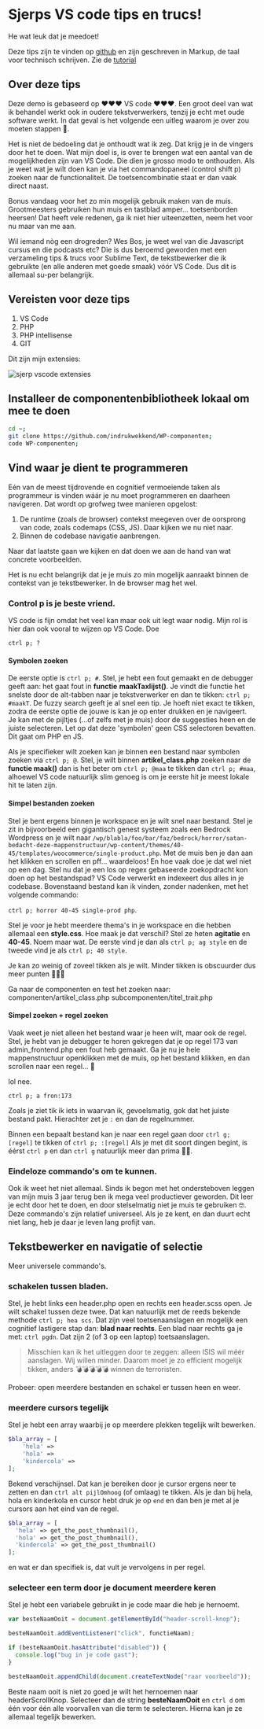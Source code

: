 # Sjerps VS code tips en trucs!

He wat leuk dat je meedoet!

Deze tips zijn te vinden op [github](https://github.com/sjerp-indrukwekkend/vscode-instructies)
en zijn geschreven in Markup, de taal voor technisch schrijven. Zie de [tutorial](https://guides.github.com/features/mastering-markdown/)

## Over deze tips

Deze demo is gebaseerd op ❤❤❤ VS code ❤❤❤. Een groot deel van wat ik behandel werkt ook in oudere tekstverwerkers, tenzij je echt met oude software werkt. In dat geval is het volgende een uitleg waarom je over zou moeten stappen 🛐.

Het is niet de bedoeling dat je onthoudt wat ik zeg. Dat krijg je in de vingers door het te doen. Wat mijn doel is, is over te brengen wat een aantal van de mogelijkheden zijn van VS Code. Die dien je grosso modo te onthouden. Als je weet wat je wilt doen kan je via het commandopaneel (control shift p) zoeken naar de functionaliteit. De toetsencombinatie staat er dan vaak direct naast.

Bonus vandaag voor het zo min mogelijk gebruik maken van de muis.
Grootmeesters gebruiken hun muis en tastblad amper... toetsenborden heersen!
Dat heeft vele redenen, ga ik niet hier uiteenzetten, neem het voor nu maar van me aan.

Wil iemand nòg een drogreden? Wes Bos, je weet wel van die Javascript cursus en die podcasts etc?
Die is dus beroemd geworden met een verzameling tips & trucs voor Sublime Text, de tekstbewerker die ik gebruikte (en alle anderen met goede smaak) vóór VS Code. Dus dit is allemaal su-per belangrijk.

## Vereisten voor deze tips

1. VS Code
2. PHP
3. PHP intellisense
4. GIT

Dit zijn mijn extensies:

![sjerp vscode extensies](https://github.com/sjerp-indrukwekkend/vscode-instructies/blob/master/vscode%20extensies%20sjerp.png)

## Installeer de componentenbibliotheek lokaal om mee te doen

```bash
cd ~;
git clone https://github.com/indrukwekkend/WP-componenten;
code WP-componenten;
```

## Vind waar je dient te programmeren

Eén van de meest tijdrovende en cognitief vermoeiende taken als programmeur is vinden wáár je nu moet programmeren en daarheen navigeren.
Dat wordt op grofweg twee manieren opgelost:

1. De runtime (zoals de browser) contekst meegeven over de oorsprong van code, zoals codemaps (CSS, JS). Daar kijken we nu niet naar.
2. Binnen de codebase navigatie aanbrengen.

Naar dat laatste gaan we kijken en dat doen we aan de hand van wat concrete voorbeelden.

Het is nu echt belangrijk dat je je muis zo min mogelijk aanraakt binnen de contekst van je tekstbewerker. In de browser mag het wel.

### Control p is je beste vriend.

VS code is fijn omdat het veel kan maar ook uit legt waar nodig. Mijn rol is hier dan ook vooral te wijzen op VS Code.
Doe

`ctrl p; ?`

#### Symbolen zoeken

De eerste optie is `ctrl p; #`.
Stel, je hebt een fout gemaakt en de debugger geeft aan: het gaat fout in **functie** **maakTaxlijst()**. Je vindt die functie het snelste door de alt-tabben naar je tekstverwerker en dan te tikken: `ctrl p; #maakT`. De fuzzy search geeft je al snel een tip. Je hoeft niet exact te tikken, zodra de eerste optie de jouwe is kan je op enter drukken en je navigeert. Je kan met de pijltjes (...of zelfs met je muis) door de suggesties heen en de juiste selecteren.
Let op dat deze 'symbolen' geen CSS selectoren bevatten. Dit gaat om PHP en JS.

Als je specifieker wilt zoeken kan je binnen een bestand naar symbolen zoeken via `ctrl p; @`. Stel, je wilt binnen **artikel_class.php** zoeken naar de **functie maak()** dan is het beter om `ctrl p; @maa` te tikken dan `ctrl p; #maa`, alhoewel VS code natuurlijk slim genoeg is om je eerste hit je meest lokale hit te laten zijn.

#### Simpel bestanden zoeken

Stel je bent ergens binnen je workspace en je wilt snel naar bestand. Stel je zit in bijvoorbeeld een gigantisch genest systeem zoals een Bedrock Wordpress en je wilt naar `/wp/blabla/foo/bar/faz/bedrock/horror/satan-bedacht-deze-mappenstructuur/wp-content/themes/40-45/templates/woocommerce/single-product.php`. Met de muis ben je dan aan het klikken en scrollen en pff... waardeloos! En hoe vaak doe je dat wel niet op een dag. Stel nu dat je een los op regex gebaseerde zoekopdracht kon doen op het bestandspad? VS Code verwerkt en indexeert dus alles in je codebase. Bovenstaand bestand kan ik vinden, zonder nadenken, met het volgende commando:

`ctrl p; horror 40-45 single-prod php`.

Stel je voor je hebt meerdere thema's in je workspace en die hebben allemaal een **style.css**. Hoe maak je dat verschil? Stel ze heten **agitatie** en **40-45**. Noem maar wat. De eerste vind je dan als `ctrl p; ag style` en de tweede vind je als `ctrl p; 40 style`.

Je kan zo weinig of zoveel tikken als je wilt. Minder tikken is obscuurder dus meer punten 👾👾👾

Ga naar de componenten en test het zoeken naar:
componenten/artikel_class.php
subcomponenten/titel_trait.php

#### Simpel zoeken + regel zoeken

Vaak weet je niet alleen het bestand waar je heen wilt, maar ook de regel. Stel, je hebt van je debugger te horen gekregen dat je op regel 173 van admin_frontend.php een fout heb gemaakt. Ga je nu je hele mappenstructuur openklikken met de muis, op het bestand klikken, en dan scrollen naar een regel... 🤔

lol nee.

`ctrl p; a fron:173`

Zoals je ziet tik ik iets in waarvan ik, gevoelsmatig, gok dat het juiste bestand pakt.
Hierachter zet je `:` en dan de regelnummer.

Binnen een bepaalt bestand kan je naar een regel gaan door `ctrl g; [regel]` te tikken of `ctrl p; :[regel]`
Als je met dit soort dingen begint, is éérst `ctrl p` en dan `ctrl g` natuurlijk meer dan prima 🧙‍♂️.

### Eindeloze commando's om te kunnen.

Ook ik weet het niet allemaal. Sinds ik begon met het ondersteboven leggen van mijn muis 3 jaar terug ben ik mega veel productiever geworden. Dit leer je echt door het te doen, en door stelselmatig niet je muis te gebruiken 🤓. Deze commando's zijn relatief universeel. Als je ze kent, en dan duurt echt niet lang, heb je daar je leven lang profijt van.

## Tekstbewerker en navigatie of selectie

Meer universele commando's.

### schakelen tussen bladen.

Stel, je hebt links een header.php open en rechts een header.scss open. Je wilt schakel tussen deze twee. Dat kan natuurlijk met de reeds bekende methode `ctrl p; hea scs`. Dat zijn veel toetsenaanslagen en mogelijk een cognitief lastigere stap dan: **blad naar rechts**. Een blad naar rechts ga je met: `ctrl pgdn`. Dat zijn 2 (of 3 op een laptop) toetsaanslagen.

> Misschien kan ik het uitleggen door te zeggen: alleen ISIS wil méér aanslagen.
> Wij willen minder.
> Daarom moet je zo efficient mogelijk tikken,
> anders 💣💣💣💣💣 winnen de terroristen.

Probeer: open meerdere bestanden en schakel er tussen heen en weer.

### meerdere cursors tegelijk

Stel je hebt een array waarbij je op meerdere plekken tegelijk wilt bewerken.

```php
$bla_array = [
    'hela' =>
    'hola' =>
    'kindercola' =>
];
```

Bekend verschijnsel. Dat kan je bereiken door je cursor ergens neer te zetten en dan
`ctrl alt pijlOmhoog` (of omlaag) te tikken. Als je dan bij hela, hola en kinderkola en cursor hebt druk je op `end` en dan ben je met al je cursors aan het eind van de regel.

```php
$bla_array = [
  'hela' => get_the_post_thumbnail(),
  'hola' => get_the_post_thumbnail(),
  'kindercola' => get_the_post_thumbnail()
];
```

en wat er dan specifiek is, dat vult je vervolgens in per regel.

### selecteer een term door je document meerdere keren

Stel je hebt een variabele gebruikt in je code maar die heb je hernoemt.

```javascript
var besteNaamOoit = document.getElementById("header-scroll-knop");

besteNaamOoit.addEventListener("click", functieNaam);

if (besteNaamOoit.hasAttribute("disabled")) {
  console.log("bug in je code gast");
}

besteNaamOoit.appendChild(document.createTextNode("raar voorbeeld"));
```

Beste naam ooit is niet zo goed je wilt het hernoemen naar headerScrollKnop.
Selecteer dan de string **besteNaamOoit** en `ctrl d` om één voor één alle voorvallen van die term te selecteren.
Hierna kan je ze allemaal tegelijk bewerken.
